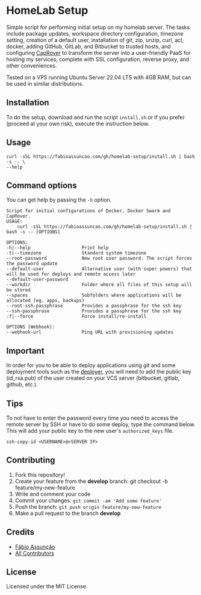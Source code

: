 # HomeLab Setup

Simple script for performing initial setup on my homelab server. The tasks include package updates, workspace directory configuration, timezone setting, creation of a default user, installation of git, zip, unzip, curl, acl, docker, adding GitHub, GitLab, and Bitbucket to trusted hosts, and configuring [CapRover](https://caprover.com/) to transform the server into a user-friendly PaaS for hosting my services, complete with SSL configuration, reverse proxy, and other conveniences.

Tested on a VPS running Ubuntu Server 22.04 LTS with 4GB RAM, but can be used in similar distributions.

## Installation

To do the setup, download and run the script `install.sh` or if you prefer (proceed at your own risk), execute the instruction below.

## Usage
~~~
curl -sSL https://fabioassuncao.com/gh/homelab-setup/install.sh | bash -s -- \
--help
~~~

## Command options

You can get help by passing the `-h` option.

~~~
Script for initial configurations of Docker, Docker Swarm and CapRover.
USAGE:
    curl -sSL https://fabioassuncao.com/gh/homelab-setup/install.sh | bash -s -- [OPTIONS]

OPTIONS:
-h|--help                   Print help
-t|--timezone               Standard system timezone
--root-password             New root user password. The script forces the password update
--default-user              Alternative user (with super powers) that will be used for deploys and remote access later
--default-user-password
--workdir                   Folder where all files of this setup will be stored
--spaces                    Subfolders where applications will be allocated (eg. apps, backups)
--root-ssh-passphrase       Provides a passphrase for the ssh key
--ssh-passphrase            Provides a passphrase for the ssh key
-f|--force                  Force install/re-install

OPTIONS (Webhook):
--webhook-url               Ping URL with provisioning updates
~~~

## Important
In order for you to be able to deploy applications using git and some deployment tools such as the [deployer](https://deployer.org/), you will need to add the public key (id_rsa.pub) of the user created on your VCS server (bitbucket, gitlab, github, etc.).

## Tips

To not have to enter the password every time you need to access the remote server by SSH or have to do some deploy, type the command below. This will add your public key to the new user's ```authorized_keys``` file.

```
ssh-copy-id <USERNAME>@<SERVER IP>
```


## Contributing

1. Fork this repository!
2. Create your feature from the **develop** branch: git checkout -b feature/my-new-feature
3. Write and comment your code
4. Commit your changes: `git commit -am 'Add some feature'`
5. Push the branch: `git push origin feature/my-new-feature`
6. Make a pull request to the branch **develop**

## Credits

* [Fábio Assunção](https://github.com/fabioassuncao)
* [All Contributors](../../contributors)


## License

Licensed under the MIT License.
